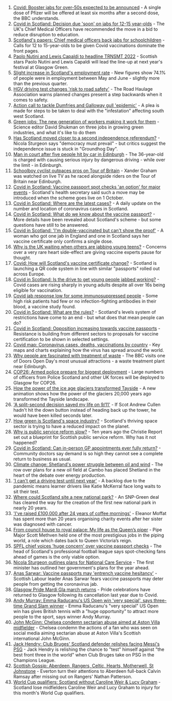 1. [Covid: Booster jabs for over-50s expected to be announced](https://www.bbc.co.uk/news/uk-politics-58552389?at_medium=RSS&at_campaign=KARANGA) - A single dose of Pfizer will be offered at least six months after a second dose, the BBC understands.
2. [Covid in Scotland: Decision due 'soon' on jabs for 12-15 year-olds](https://www.bbc.co.uk/news/uk-scotland-58547221?at_medium=RSS&at_campaign=KARANGA) - The UK's Chief Medical Officers have recommended the move in a bid to reduce disruption to education.
3. [Scotland's papers: Chief medical officers back jabs for schoolchildren](https://www.bbc.co.uk/news/uk-scotland-58555042?at_medium=RSS&at_campaign=KARANGA) - Calls for 12 to 15-year-olds to be given Covid vaccinations dominate the front pages.
4. [Paolo Nutini and Lewis Capaldi to headline TRNSMT 2022](https://www.bbc.co.uk/news/uk-scotland-glasgow-west-58555900?at_medium=RSS&at_campaign=KARANGA) - Scottish stars Paolo Nutini and Lewis Capaldi will lead the line-up at next year's festival at Glasgow Green.
5. [Slight increase in Scotland's employment rate](https://www.bbc.co.uk/news/uk-scotland-scotland-business-58555014?at_medium=RSS&at_campaign=KARANGA) - New figures show 74.1% of people were in employment between May and June - slightly more than the previous quarter.
6. [HGV driving test changes 'risk to road safety'](https://www.bbc.co.uk/news/uk-scotland-58552789?at_medium=RSS&at_campaign=KARANGA) - The Road Haulage Association warns planned changes present a step backwards when it comes to safety.
7. [Action call to tackle Dumfries and Galloway gull 'epidemic'](https://www.bbc.co.uk/news/uk-scotland-south-scotland-58544061?at_medium=RSS&at_campaign=KARANGA) - A plea is made for steps to be taken to deal with the "infestation" affecting south west Scotland.
8. [Green jobs: The new generation of workers making it work for them](https://www.bbc.co.uk/news/science-environment-58549135?at_medium=RSS&at_campaign=KARANGA) - Science editor David Shukman on three jobs in growing green industries, and what it's like to do them
9. [Has Scotland moved closer to a second independence referendum?](https://www.bbc.co.uk/news/uk-scotland-scotland-politics-58543558?at_medium=RSS&at_campaign=KARANGA) - Nicola Sturgeon says "democracy must prevail" - but critics suggest the independence issue is stuck in "Groundhog Day".
10. [Man in court after five people hit by car in Edinburgh](https://www.bbc.co.uk/news/uk-scotland-edinburgh-east-fife-58551145?at_medium=RSS&at_campaign=KARANGA) - The 36-year-old is charged with causing serious injury by dangerous driving - while over the limit - in Edinburgh.
11. [Schoolboy cyclist outpaces pros on Tour of Britain](https://www.bbc.co.uk/news/uk-scotland-glasgow-west-58503012?at_medium=RSS&at_campaign=KARANGA) - Xander Graham was watched on live TV as he raced alongside riders on the Tour of Britain near Edinburgh.
12. [Covid in Scotland: Vaccine passport spot checks 'an option' for major events](https://www.bbc.co.uk/news/uk-scotland-58542797?at_medium=RSS&at_campaign=KARANGA) - Scotland's health secretary said such a move may be introduced when the scheme goes live on 1 October.
13. [Covid in Scotland: Where are the latest cases?](https://www.bbc.co.uk/news/uk-scotland-53511877?at_medium=RSS&at_campaign=KARANGA) - A daily update on the number and location of coronavirus cases in Scotland.
14. [Covid in Scotland: What do we know about the vaccine passport?](https://www.bbc.co.uk/news/uk-scotland-58422607?at_medium=RSS&at_campaign=KARANGA) - More details have been revealed about Scotland's scheme - but some questions have still to be answered.
15. [Covid in Scotland: 'I'm double-vaccinated but can't show the proof'](https://www.bbc.co.uk/news/uk-scotland-58475922?at_medium=RSS&at_campaign=KARANGA) - A woman who got one jab in England and one in Scotland says her vaccine certificate only confirms a single dose.
16. [Why is the UK waiting when others are jabbing young teens?](https://www.bbc.co.uk/news/health-58423152?at_medium=RSS&at_campaign=KARANGA) - Concerns over a very rare heart side-effect are giving vaccine experts pause for thought.
17. [Covid: How will Scotland's vaccine certificate change?](https://www.bbc.co.uk/news/uk-scotland-57519070?at_medium=RSS&at_campaign=KARANGA) - Scotland is launching a QR code system in line with similar "passports" rolled out across Europe.
18. [Covid in Scotland: Is the drive to get young people jabbed working?](https://www.bbc.co.uk/news/uk-scotland-58342389?at_medium=RSS&at_campaign=KARANGA) - Covid cases are rising sharply in young adults despite all over 16s being eligible for vaccination.
19. [Covid jab response low for some immunosuppressed people](https://www.bbc.co.uk/news/health-58317261?at_medium=RSS&at_campaign=KARANGA) - Some high risk patients had few or no infection-fighting antibodies in their blood, a vaccine study found.
20. [Covid in Scotland: What are the rules?](https://www.bbc.co.uk/news/uk-scotland-53166816?at_medium=RSS&at_campaign=KARANGA) - Scotland's levels system of restrictions have come to an end - but what does that mean people can do?
21. [Covid in Scotland: Opposition increasing towards vaccine passports](https://www.bbc.co.uk/news/uk-scotland-scotland-politics-58453551?at_medium=RSS&at_campaign=KARANGA) - Resistance is building from different sectors to proposals for vaccine certification to be shown in selected settings.
22. [Covid map: Coronavirus cases, deaths, vaccinations by country](https://www.bbc.co.uk/news/world-51235105?at_medium=RSS&at_campaign=KARANGA) - Key maps and charts explaining how the virus has spread around the world.
23. [Why people are fascinated with treatment of waste](https://www.bbc.co.uk/news/uk-scotland-58539614?at_medium=RSS&at_campaign=KARANGA) - The BBC visits one of Doors Open Day's most unusual attractions - a waste treatment plant near Edinburgh.
24. [COP26: Armed police prepare for biggest deployment](https://www.bbc.co.uk/news/uk-scotland-58515311?at_medium=RSS&at_campaign=KARANGA) - Large numbers of officers from Police Scotland and other UK forces will be deployed to Glasgow for COP26.
25. [How the power of the ice age glaciers transformed Tayside](https://www.bbc.co.uk/news/uk-scotland-tayside-central-58514896?at_medium=RSS&at_campaign=KARANGA) - A new animation shows how the power of the glaciers 20,000 years ago transformed the Tayside landscape.
26. ['A split-second decision saved my life on 9/11'](https://www.bbc.co.uk/news/uk-scotland-glasgow-west-58515271?at_medium=RSS&at_campaign=KARANGA) - If Scot Andrew Cullen hadn't hit the down button instead of heading back up the tower, he would have been killed seconds later.
27. [How green is Scotland's space industry?](https://www.bbc.co.uk/news/uk-scotland-highlands-islands-58190702?at_medium=RSS&at_campaign=KARANGA) - Scotland's thriving space sector is trying to have a reduced impact on the planet.
28. [Why is public service reform slow?](https://www.bbc.co.uk/news/uk-scotland-58490102?at_medium=RSS&at_campaign=KARANGA) - Ten years ago the Christie Report set out a blueprint for Scottish public service reform. Why has it not happened?
29. [Covid in Scotland: Can in-person GP appointments ever fully return?](https://www.bbc.co.uk/news/uk-scotland-58481878?at_medium=RSS&at_campaign=KARANGA) - Community doctors say demand is so high they cannot see a complete return to business as usual.
30. [Climate change: Shetland's power struggle between oil and wind](https://www.bbc.co.uk/news/uk-scotland-58464439?at_medium=RSS&at_campaign=KARANGA) - The row over plans for a new oil field at Cambo has placed Shetland in the heart of the debate over energy production.
31. ['I can't get a driving test until next year'](https://www.bbc.co.uk/news/uk-scotland-58435040?at_medium=RSS&at_campaign=KARANGA) - A backlog due to the pandemic means learner drivers like Katie McKerral face long waits to sit their test.
32. [Where could Scotland site a new national park?](https://www.bbc.co.uk/news/uk-scotland-south-scotland-58400051?at_medium=RSS&at_campaign=KARANGA) - An SNP-Green deal has cleared the way for the creation of the first new national park in nearly 20 years.
33. ['I've raised £100,000 after 24 years of coffee mornings'](https://www.bbc.co.uk/news/uk-scotland-south-scotland-58383506?at_medium=RSS&at_campaign=KARANGA) - Eleanor Moffat has spent more than 20 years organising charity events after her sister was diagnosed with cancer.
34. [From council house to royal palace: My life as the Queen’s piper](https://www.bbc.co.uk/news/uk-scotland-58476253?at_medium=RSS&at_campaign=KARANGA) - Pipe Major Scott Methven held one of the most prestigious jobs in the piping world, a role which dates back to Queen Victoria’s reign.
35. [SPFL chief voices 'huge concern' over vaccine passport checks](https://www.bbc.co.uk/news/uk-scotland-58537877?at_medium=RSS&at_campaign=KARANGA) - The head of Scotland's professional football league says spot-checking fans ahead of games is the only viable option.
36. [Nicola Sturgeon outlines plans for National Care Service](https://www.bbc.co.uk/news/uk-scotland-58480750?at_medium=RSS&at_campaign=KARANGA) - The first minister has outlined her government's plans for the year ahead.
37. [Anas Sarwar: Vaccine passports may 'entrench vaccine hesitancy'](https://www.bbc.co.uk/news/uk-scotland-58455886?at_medium=RSS&at_campaign=KARANGA) - Scottish Labour leader Anas Sarwar fears vaccine passports may deter people from getting the coronavirus jab.
38. [Glasgow Pride Mardi Gla march returns](https://www.bbc.co.uk/news/uk-scotland-58450443?at_medium=RSS&at_campaign=KARANGA) - Pride celebrations have returned to Glasgow following its cancellation last year due to Covid.
39. [Andy Murray: Emma Raducanu's US Open win 'very special', says three-time Grand Slam winner](https://www.bbc.co.uk/sport/tennis/58551910?at_medium=RSS&at_campaign=KARANGA) - Emma Raducanu's "very special" US Open win has gives British tennis with a "huge opportunity" to attract more people to the sport, says winner Andy Murray.
40. [John McGinn: Chelsea condemn sectarian abuse aimed at Aston Villa midfielder](https://www.bbc.co.uk/sport/football/58552147?at_medium=RSS&at_campaign=KARANGA) - Chelsea condemn the actions of a fan who was seen on social media aiming sectarian abuse at Aston Villa's Scottish international John McGinn.
41. [Jack Hendry: Club Bruges' Scotland defender relishes facing Messi's PSG](https://www.bbc.co.uk/sport/football/58550781?at_medium=RSS&at_campaign=KARANGA) - Jack Hendry is relishing the chance to "test" himself against "the best front three in the world" when Club Bruges take on PSG in the Champions League.
42. [Scottish Gossip: Aberdeen, Rangers, Celtic, Hearts, Motherwell, St Johnstone](https://www.bbc.co.uk/sport/football/58555418?at_medium=RSS&at_campaign=KARANGA) - Everton turn their attentions to Aberdeen full-back Calvin Ramsay after missing out on Rangers' Nathan Patterson.
43. [World Cup qualifiers: Scotland without Caroline Weir & Lucy Graham](https://www.bbc.co.uk/sport/football/58542867?at_medium=RSS&at_campaign=KARANGA) - Scotland lose midfielders Caroline Weir and Lucy Graham to injury for this month's World Cup qualifiers.
